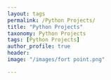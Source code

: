 ```yaml
---
layout: tags
permalink: /Python Projects/
title: "Python Projects"
taxonomy: Python Projects
tags: [Python Projects]
author_profile: true
header:
image: "/images/fort point.png"

---
```

